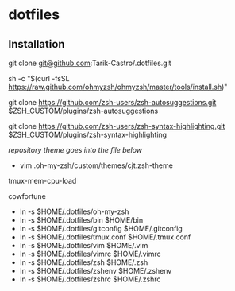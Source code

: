 # dotfiles

## Installation

git clone git@github.com:Tarik-Castro/.dotfiles.git

sh -c "$(curl -fsSL https://raw.github.com/ohmyzsh/ohmyzsh/master/tools/install.sh)"

git clone https://github.com/zsh-users/zsh-autosuggestions.git $ZSH_CUSTOM/plugins/zsh-autosuggestions

git clone https://github.com/zsh-users/zsh-syntax-highlighting.git $ZSH_CUSTOM/plugins/zsh-syntax-highlighting

*repository theme goes into the file below*
- vim .oh-my-zsh/custom/themes/cjt.zsh-theme

tmux-mem-cpu-load

cowfortune

- ln -s $HOME/.dotfiles/oh-my-zsh
- ln -s $HOME/.dotfiles/bin $HOME/bin
- ln -s $HOME/.dotfiles/gitconfig $HOME/.gitconfig
- ln -s $HOME/.dotfiles/tmux.conf $HOME/.tmux.conf
- ln -s $HOME/.dotfiles/vim $HOME/.vim
- ln -s $HOME/.dotfiles/vimrc $HOME/.vimrc
- ln -s $HOME/.dotfiles/zsh $HOME/.zsh
- ln -s $HOME/.dotfiles/zshenv $HOME/.zshenv
- ln -s $HOME/.dotfiles/zshrc $HOME/.zshrc
